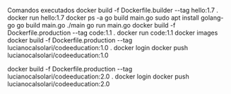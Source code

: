 Comandos executados 
docker build -f Dockerfile.builder  --tag hello:1.7 .
docker run hello:1.7
docker ps -a
go build main.go
sudo apt install golang-go 
go build main.go
./main go run main.go
docker build -f Dockerfile.production --tag code:1.1 .
docker run code:1.1
docker images
docker build -f Dockerfile.production --tag lucianocalsolari/codeeducation:1.0 .
docker login
docker push lucianocalsolari/codeeducation:1.0

docker build -f Dockerfile.production --tag lucianocalsolari/codeeducation:2.0 .
docker login
docker push lucianocalsolari/codeeducation:2.0